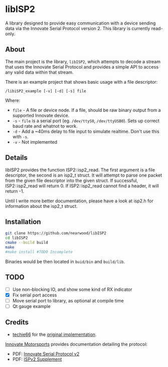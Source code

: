 <!-- vim: syntax=Markdown -->
# libISP2

A library designed to provide easy communication with a device sending data via the Innovate Serial Protocol version 2. This library is currently read-only.

## About

The main project is the library, `libISP2`, which attempts to decode a stream that uses the Innovate Serial Protocol and provides a simple API to access any valid data within that stream.

There is an example project that shows basic usage with a file descriptor:

`/libiSP2_example [-v] [-d] [-s] file`

Where:

* `file` - A file or device node. If a file, should be raw binary output from a supported Innovate device.
* `-s` - `file` is a serial port (eg. `/dev/ttyS0`, `/dev/ttyUSB0`). Sets up correct baud rate and whatnot to work.
* `-d` - Add a ~40ms delay to file input to simulate realtime. Don't use this with `-s`.
* `-v` - Not implemented

## Details

libISP2 provides the function ISP2::isp2_read. The first argument is a file descriptor, the second is an isp2_t struct. It will attempt to parse one packet from the given file descriptor into the given struct. If successful, ISP2::isp2_read will return 0. If ISP2::isp2_read cannot find a header, it will return -1.

Until I write more better documentation, please have a look at isp2.h for information about the isp2_t struct.

## Installation

```bash
git clone https://github.com/nearwood/libISP2
cd libISP2
cmake --build build
make
#make install #TODO Incomplete
```

Binaries would be then located in `buid/bin` and `build/lib`.

## TODO

 - [ ] Use non-blocking IO, and show some kind of RX indicator
 - [x] Fix serial port access
 - [ ] Move serial port to library, as optional at compile time
 - [ ] Qt gauge example

## Credits
* [techie66](https://github.com/techie66) for the [original implementation](https://github.com/techie66/libISP2).

[Innovate Motorsports](https://www.innovatemotorsports.com/) provides documentation detailing the protocol:
* PDF: [Innovate Serial Protocol v2](https://www.innovatemotorsports.com/support/downloads/Seriallog-2.pdf)
* PDF: [ISPv2 Supplement](https://www.innovatemotorsports.com/support/downloads/Serial2%20Protocol%20Supplement.pdf)
